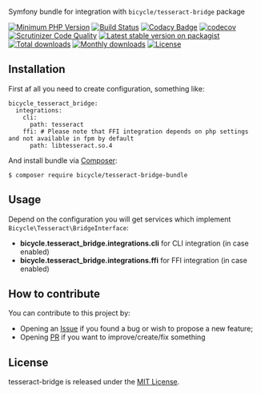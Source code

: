 Symfony bundle for integration with ``bicycle/tesseract-bridge`` package

[![Minimum PHP Version](http://img.shields.io/badge/php-%3E%207.4.0-8892BF.svg)](https://php.net/)
[![Build Status](https://travis-ci.org/vkhramtsov/tesseract-bridge-bundle.svg?branch=master)](https://travis-ci.org/vkhramtsov/tesseract-bridge-bundle)
[![Codacy Badge](https://app.codacy.com/project/badge/Grade/e06ff3df6a574f2caf5596e9fd4df841)](https://www.codacy.com/gh/vkhramtsov/tesseract-bridge-bundle/dashboard?utm_source=github.com&amp;utm_medium=referral&amp;utm_content=vkhramtsov/tesseract-bridge-bundle&amp;utm_campaign=Badge_Grade)
[![codecov](https://codecov.io/gh/vkhramtsov/tesseract-bridge-bundle/branch/master/graph/badge.svg?token=JBVS2P8RFF)](https://codecov.io/gh/vkhramtsov/tesseract-bridge-bundle)
[![Scrutinizer Code Quality](https://scrutinizer-ci.com/g/vkhramtsov/tesseract-bridge-bundle/badges/quality-score.png?b=master)](https://scrutinizer-ci.com/g/vkhramtsov/tesseract-bridge-bundle/?branch=master)
[![Latest stable version on packagist](https://img.shields.io/packagist/v/bicycle/tesseract-bridge-bundle.svg)](https://packagist.org/packages/bicycle/tesseract-bridge-bundle)
[![Total downloads](https://img.shields.io/packagist/dt/bicycle/tesseract-bridge-bundle.svg)](https://packagist.org/packages/bicycle/tesseract-bridge-bundle)
[![Monthly downloads](https://img.shields.io/packagist/dm/bicycle/tesseract-bridge-bundle.svg)](https://packagist.org/packages/bicycle/tesseract-bridge-bundle)
[![License](https://img.shields.io/packagist/l/bicycle/tesseract-bridge-bundle.svg)](https://packagist.org/packages/bicycle/tesseract-bridge-bundle)

## Installation

First af all you need to create configuration, something like:

    bicycle_tesseract_bridge:
      integrations:
        cli:
          path: tesseract
        ffi: # Please note that FFI integration depends on php settings and not available in fpm by default
          path: libtesseract.so.4

And install bundle via [Composer](https://getcomposer.org/):

    $ composer require bicycle/tesseract-bridge-bundle

## Usage

Depend on the configuration you will get services which implement ``Bicycle\Tesseract\BridgeInterface``:

-   **bicycle.tesseract_bridge.integrations.cli** for CLI integration (in case enabled)
-   **bicycle.tesseract_bridge.integrations.ffi** for FFI integration (in case enabled)

## How to contribute

You can contribute to this project by:

-   Opening an [Issue](../../issues) if you found a bug or wish to propose a new feature;
-   Opening [PR](../../pulls) if you want to improve/create/fix something

## License

tesseract-bridge is released under the [MIT License](./LICENSE).
